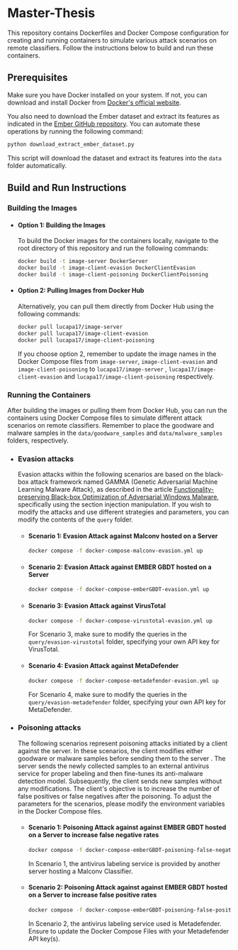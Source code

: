# Master-Thesis
This repository contains Dockerfiles and Docker Compose configuration for creating and running containers to simulate various attack scenarios on remote classifiers. Follow the instructions below to build and run these containers.

## Prerequisites

Make sure you have Docker installed on your system. If not, you can download and install Docker from [Docker's official website](https://www.docker.com/get-started).

You also need to download the Ember dataset and extract its features as indicated in the [Ember GitHub repository](https://github.com/elastic/ember). You can automate these operations by running the following command:
```bash
python download_extract_ember_dataset.py
```
This script will download the dataset and extract its features into the `data` folder automatically.
## Build and Run Instructions

### Building the Images

- #### Option 1: Building the Images
  To build the Docker images for the containers locally, navigate to the root directory of this repository and run the following commands:
  ```bash
  docker build -t image-server DockerServer
  docker build -t image-client-evasion DockerClientEvasion
  docker build -t image-client-poisoning DockerClientPoisoning
  ```

- #### Option 2: Pulling Images from Docker Hub
  Alternatively, you can pull them directly from Docker Hub using the following commands:
  ```bash
  docker pull lucapa17/image-server
  docker pull lucapa17/image-client-evasion
  docker pull lucapa17/image-client-poisoning
  ```
  If you choose option 2, remember to update the image names in the Docker Compose files from `image-server`, `image-client-evasion`  and `image-client-poisoning` to `lucapa17/image-server` , `lucapa17/image-client-evasion`  and `lucapa17/image-client-poisoning` respectively.
### Running the Containers

After building the images or pulling them from Docker Hub, you can run the containers using Docker Compose files to simulate different attack scenarios on remote classifiers. Remember to place the goodware and malware samples in the `data/goodware_samples` and `data/malware_samples` folders, respectively.

- ### Evasion attacks
  Evasion attacks within the following scenarios are based on the black-box attack framework named GAMMA (Genetic Adversarial Machine Learning Malware Attack), as described in the article [Functionality-preserving Black-box Optimization of Adversarial Windows Malware](https://arxiv.org/abs/2003.13526), specifically using the section injection manipulation.
  If you wish to modify the attacks and use different strategies and parameters, you can modify the contents of the `query` folder.
  - #### Scenario 1: Evasion Attack against Malconv hosted on a Server
    ```bash
    docker compose -f docker-compose-malconv-evasion.yml up
    ```
  - #### Scenario 2: Evasion Attack against EMBER GBDT hosted on a Server
    ```bash
    docker compose -f docker-compose-emberGBDT-evasion.yml up
    ```
  - #### Scenario 3: Evasion Attack against VirusTotal
    ```bash
    docker compose -f docker-compose-virustotal-evasion.yml up
    ```
    For Scenario 3, make sure to modify the queries in the `query/evasion-virustotal` folder, specifying your own API key for VirusTotal.
  - #### Scenario 4: Evasion Attack against MetaDefender
    ```bash
    docker compose -f docker-compose-metadefender-evasion.yml up
    ```
    For Scenario 4, make sure to modify the queries in the `query/evasion-metadefender` folder, specifying your own API key for MetaDefender.
- ### Poisoning attacks
  The following scenarios represent poisoning attacks initiated by a client against the server. In these scenarios, the client modifies either goodware or malware samples before sending them to the server . The server sends the newly collected samples to an external antivirus service for proper labeling and then fine-tunes its anti-malware detection model. Subsequently, the client sends new samples without any modifications. The client's objective is to increase the number of false positives or false negatives after the poisoning. To adjust the parameters for the scenarios, please modify the environment variables in the Docker Compose files.
  - #### Scenario 1: Poisoning Attack against against EMBER GBDT hosted on a Server to increase false negative rates
    ```bash
    docker compose -f docker-compose-emberGBDT-poisoning-false-negatives.yml up
    ```
    In Scenario 1, the antivirus labeling service is provided by another server hosting a Malconv Classifier.
  - #### Scenario 2: Poisoning Attack against against EMBER GBDT hosted on a Server to increase false positive rates
    ```bash
    docker compose -f docker-compose-emberGBDT-poisoning-false-positives.yml up
    ```
    In Scenario 2, the antivirus labeling service used is Metadefender. Ensure to update the Docker Compose Files with your Metadefender API key(s).
